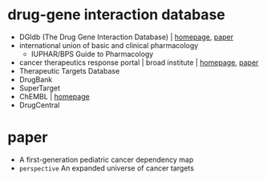 # drug-gene interaction database
- DGIdb (The Drug Gene Interaction Database) | [homepage](https://www.dgidb.org/), [paper](https://watermark.silverchair.com/gkaa1084.pdf?token=AQECAHi208BE49Ooan9kkhW_Ercy7Dm3ZL_9Cf3qfKAc485ysgAAAvAwggLsBgkqhkiG9w0BBwagggLdMIIC2QIBADCCAtIGCSqGSIb3DQEHATAeBglghkgBZQMEAS4wEQQMVPBW-rAykudYQ8PGAgEQgIICo0C_OfwTwX6WKn9AbO1mJPgokG-Uue_PIBwrGzM8tSNBtr294XExR8Nw2j9_v7NjI5yiDKDwfJjOeNTcrk44npbf580h3KA8ku0igCi8me3uWOhAVdBgWUWt2xdljiZjQYWdzUDSdy4vJXRkzUv2ZnQ3mM_JbGll46sOR-LatYmHSmNBxsxNC4RFnj_jaxmL5gvo6S0ih2i0HkmulKZ1GfV76SEN58_k_cjFw4xcYDzKWvXlBi1hXpdzZjV0XNljIExG0UbJjXdaWZabFXc7dy7sgnA6ZRN9lqRzGEVnijIdY3aBids36GFpk3P0A3xBvSIkETGqjehMJuCtveb5sTQoAUXoqYA1R4JVPapUBLesMpo1Ug_0Zrn2pqxbIOjqW4-fhBfWt--Ku6FYKaHaVfdBXmg7T8de73CTPpgUPXC-cDwfwLYnE9fBlKgOAJ_Yx-rQv7j4TCGV70FjF1AY3hBP3mkir_Fiwt0IPU-qmq6FDlbcpl2BLO0M1LRuhYhzbgVTDv37Hr7EBk1aeZnDtKH-lfCCP56CQSpP6DdXJG9SKQFsdKZWuBva36jxC72Pm6ShXqxGKN8dQBw-v-vvruy7s5gjBqPW8mV2OfjSZOc2CcHnPAzaaX11cJahkcwNydS_b_eZK9kgz9LdbHWEFt0aO43dfAk9s5pf1YtU9R4P5lSyKTG_3Dvwv5NpCiISBc7CDLH8pT9b3y0xw50Zzeu4ejdvCsHkuogsfTfRjaDRJb19Jnxs2hA8MfNa4g4IdjH4opbdi4lsEs_7tdmJz6F4VhiNOpvaxaq-1E6j3ZcpDnC3ttC7YZPCiovR1mi_chZ-8PJQPWWGd4ZpwSZLNOvaf3v3jPc7-B5NMwXi-MV2HGNq_w_N_toLXyUfoyEZ69eSQw)
- international union of basic and clinical pharmacology
  - IUPHAR/BPS Guide to Pharmacology
- cancer therapeutics response portal | broad institute | [homepage](http://portals.broadinstitute.org/ctrp/?page=#ctd2BodyHome), [paper](https://pubmed.ncbi.nlm.nih.gov/26482930/)
- Therapeutic Targets Database
- DrugBank
- SuperTarget
- ChEMBL | [homepage](https://www.ebi.ac.uk/chembl/)
- DrugCentral


# paper
- A first-generation pediatric cancer dependency map
- `perspective` An expanded universe of cancer targets
